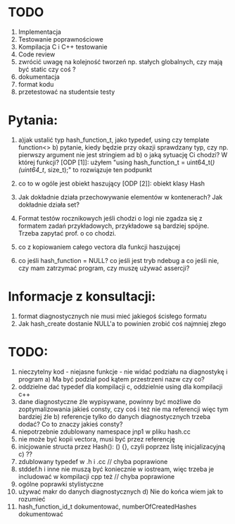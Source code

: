 # TODO
1) Implementacja
2) Testowanie poprawnościowe
3) Kompilacja C i C++ testowanie
4) Code review
5) zwrócić uwagę na kolejność tworzeń np. stałych globalnych, czy mają być static czy coś ?
6) dokumentacja
7) format kodu 
8) przetestować na studentsie testy 


# Pytania:
1) a)jak ustalić typ hash_function_t, jako typedef, using czy template function<> 
   b) pytanie, kiedy będzie przy okazji sprawdzany typ, czy np. pierwszy argument nie jest stringiem
   ad b) o jaką sytuację Ci chodzi? W której funkcji?
[ODP [1]]: użyłem "using hash_function_t = uint64_t(*)(uint64_t*, size_t);" to rozwiązuje ten podpunkt

2) co to w ogóle jest obiekt haszujący
[ODP [2]]: obiekt klasy Hash 

3) Jak dokładnie działa przechowywanie elementów w kontenerach? Jak dokładnie działa set?

4) Format testów rocznikowych jeśli chodzi o logi nie zgadza się z formatem zadań przykładowych, przykładowe są bardziej spójne. Trzeba zapytać prof. o co chodzi.

5) co z kopiowaniem całego vectora dla funkcji haszującej

6) co jeśli hash_function = NULL? co jeśli jest tryb ndebug a co jeśli nie, czy mam zatrzymać program, czy muszę używać assercji?

# Informacje z konsultacji:
1) format diagnostycznych nie musi mieć jakiegoś ścisłego formatu
2) Jak hash_create dostanie NULL'a to powinien zrobić coś najmniej złego

# TODO:
1) nieczytelny kod - niejasne funkcje - nie widać podziału na diagnostykę i program
   a) Ma być podział pod kątem przestrzeni nazw czy co?
3) oddzielne dać typedef dla kompilacji c, oddzielnie using dla kompilacji c++
4) dane diagnostyczne źle wypisywane, powinny być możliwe do zoptymalizowania jakieś consty, czy coś i też nie ma referencji więc tym bardziej źle 
   b) referencje tylko do danych diagnostycznych trzeba dodać? Co to znaczy jakieś consty?
6) niepotrzebnie zdublowany namespace jnp1 w pliku hash.cc
7) nie może być kopii vectora, musi być przez referencję 
8) inicjowanie structa przez Hash(): () {}, czyli poprzez listę inicjalizacyjną
   c) ??
10) zdublowany typedef w .h i .cc // chyba poprawione
11) stddef.h i inne nie muszą być koniecznie w iostream, więc trzeba je includować w kompilacji cpp też // chyba poprawione
12) ogólne poprawki stylistyczne
13) używać makr do danych diagnostycznych
   d) Nie do końca wiem jak to rozumieć
15) hash_function_id_t dokumentować, numberOfCreatedHashes dokumentować
